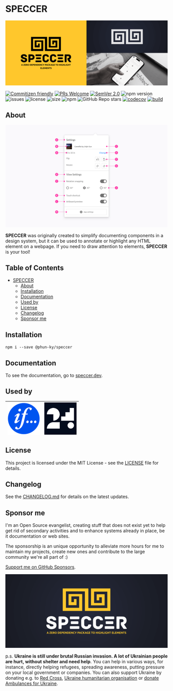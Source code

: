 # SPECCER

![Speccer hero, with logo and slogan: A zero dependency package to annotate or highlight elements](./docs/public/speccer-hero.png)

[![Commitizen friendly](https://img.shields.io/badge/commitizen-friendly-brightgreen.svg)](http://commitizen.github.io/cz-cli/)
[![PRs Welcome](https://img.shields.io/badge/PRs-welcome-green.svg)](http://makeapullrequest.com)
[![SemVer 2.0](https://img.shields.io/badge/SemVer-2.0-green.svg)](http://semver.org/spec/v2.0.0.html)
![npm version](https://img.shields.io/npm/v/@phun-ky/speccer)
![issues](https://img.shields.io/github/issues/phun-ky/speccer)
![license](https://img.shields.io/npm/l/@phun-ky/speccer)
![size](https://img.shields.io/bundlephobia/min/@phun-ky/speccer)
![npm](https://img.shields.io/npm/dm/%40phun-ky/speccer)
![GitHub Repo stars](https://img.shields.io/github/stars/phun-ky/speccer)
[![codecov](https://codecov.io/gh/phun-ky/speccer/graph/badge.svg?token=VA91DL7ZLZ)](https://codecov.io/gh/phun-ky/speccer)
[![build](https://github.com/phun-ky/speccer/actions/workflows/check.yml/badge.svg)](https://github.com/phun-ky/speccer/actions/workflows/check.yml)

## About

![Image of speccer](./docs/public/speccer-pin-parent-align-light.png)

**SPECCER** was originally created to simplify documenting components in a
design system, but it can be used to annotate or highlight any HTML element on a
webpage. If you need to draw attention to elements, **SPECCER** is your tool!

## Table of Contents<!-- omit from toc -->

- [SPECCER](#speccer)
  - [About](#about)
  - [Installation](#installation)
  - [Documentation](#documentation)
  - [Used by](#used-by)
  - [License](#license)
  - [Changelog](#changelog)
  - [Sponsor me](#sponsor-me)

## Installation

```shell-session
npm i --save @phun-ky/speccer
```

## Documentation

To see the documentation, go to [speccer.dev](https://speccer.dev).

## Used by

| [![if insurance logo](./docs/public/used-by-if.png)](https://www.if-insurance.com) | [![24seven office logo](./docs/public/used-by-tfso.png)](https://24sevenoffice.com) |
| ---------------------------------------------------------------------------------- | ----------------------------------------------------------------------------------- |

## License

This project is licensed under the MIT License - see the
[LICENSE](https://github.com/phun-ky/speccer/blob/main/LICENSE) file for
details.

## Changelog

See the
[CHANGELOG.md](https://github.com/phun-ky/speccer/blob/main/CHANGELOG.md) for
details on the latest updates.

## Sponsor me

I'm an Open Source evangelist, creating stuff that does not exist yet to help
get rid of secondary activities and to enhance systems already in place, be it
documentation or web sites.

The sponsorship is an unique opportunity to alleviate more hours for me to
maintain my projects, create new ones and contribute to the large community
we're all part of :)

[Support me on GitHub Sponsors](https://github.com/sponsors/phun-ky).

![Speccer banner, with logo and slogan: A zero dependency package to annotate or highlight elements](./docs/public/speccer-banner.png)

p.s. **Ukraine is still under brutal Russian invasion. A lot of Ukrainian people
are hurt, without shelter and need help**. You can help in various ways, for
instance, directly helping refugees, spreading awareness, putting pressure on
your local government or companies. You can also support Ukraine by donating
e.g. to [Red Cross](https://www.icrc.org/en/donate/ukraine),
[Ukraine humanitarian organisation](https://savelife.in.ua/en/donate-en/#donate-army-card-weekly)
or
[donate Ambulances for Ukraine](https://www.gofundme.com/f/help-to-save-the-lives-of-civilians-in-a-war-zone).
